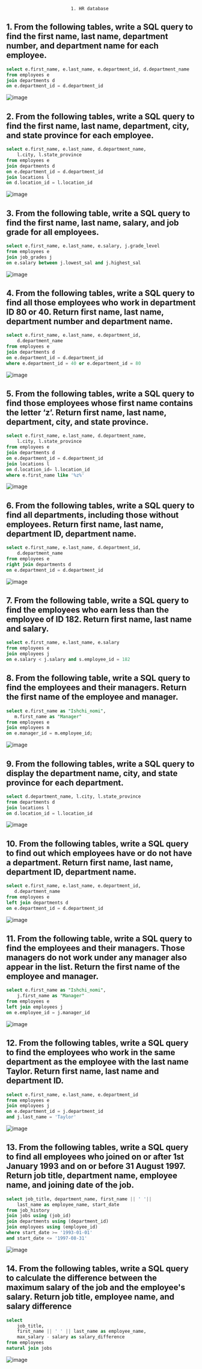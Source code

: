                             1. HR database
## 1. From the following tables, write a SQL query to find the first name, last name, department number, and department name for each employee.
```sql
select e.first_name, e.last_name, e.department_id, d.department_name
from employees e
join departments d
on e.department_id = d.department_id
```
![image](https://user-images.githubusercontent.com/122611882/221796099-f52dd098-6774-4253-b4ca-31d492a099b8.png)

## 2. From the following tables, write a SQL query to find the first name, last name, department, city, and state province for each employee.

```sql
select e.first_name, e.last_name, d.department_name, 
    l.city, l.state_province
from employees e
join departments d
on e.department_id = d.department_id
join locations l
on d.location_id = l.location_id
```

![image](https://user-images.githubusercontent.com/122611882/221805418-1434047b-42c6-4883-a20b-739490c18573.png)

## 3. From the following table, write a SQL query to find the first name, last name, salary, and job grade for all employees.

```sql
select e.first_name, e.last_name, e.salary, j.grade_level
from employees e
join job_grades j
on e.salary between j.lowest_sal and j.highest_sal
```
![image](https://user-images.githubusercontent.com/122611882/221809485-762e8a18-188a-4a84-970d-1ab1304a9110.png)

## 4. From the following tables, write a SQL query to find all those employees who work in department ID 80 or 40. Return first name, last name, department number and department name.

```sql
select e.first_name, e.last_name, e.department_id, 
    d.department_name
from employees e
join departments d
on e.department_id = d.department_id
where e.department_id = 40 or e.department_id = 80
```
![image](https://user-images.githubusercontent.com/122611882/221818523-2444bf8d-bf56-48e8-bc38-b735882ae9fd.png)

## 5. From the following tables, write a SQL query to find those employees whose first name contains the letter ‘z’. Return first name, last name, department, city, and state province.

```sql
select e.first_name, e.last_name, d.department_name, 
    l.city, l.state_province
from employees e
join departments d
on e.department_id = d.department_id
join locations l
on d.location_id= l.location_id
where e.first_name like '%z%'
```
![image](https://user-images.githubusercontent.com/122611882/221823890-7dc47e21-a0bd-4ab9-bc69-d0ef6ff627d6.png)

## 6. From the following tables, write a SQL query to find all departments, including those without employees. Return first name, last name, department ID, department name.

```sql
select e.first_name, e.last_name, d.department_id, 
    d.department_name
from employees e
right join departments d
on e.department_id = d.department_id
```
![image](https://user-images.githubusercontent.com/122611882/221826279-582be583-bdeb-4424-91cc-009a4520b86d.png)


## 7. From the following table, write a SQL query to find the employees who earn less than the employee of ID 182. Return first name, last name and salary.
```sql
select e.first_name, e.last_name, e.salary
from employees e
join employees j
on e.salary < j.salary and s.employee_id = 182
```

## 8. From the following table, write a SQL query to find the employees and their managers. Return the first name of the employee and manager.
```sql
select e.first_name as "Ishchi_nomi",
   m.first_name as "Manager"
from employees e
join employees m
on e.manager_id = m.employee_id;
```
![image](https://user-images.githubusercontent.com/122611882/222030962-55f27d63-12b9-4b76-b384-a36c414817c4.png)

## 9. From the following tables, write a SQL query to display the department name, city, and state province for each department.

```sql
select d.department_name, l.city, l.state_province
from departments d
join locations l
on d.location_id = l.location_id
```
![image](https://user-images.githubusercontent.com/122611882/222031731-fad54089-e01d-4d6f-a8eb-ff456ece4517.png)

## 10. From the following tables, write a SQL query to find out which employees have or do not have a department. Return first name, last name, department ID, department name.

```sql
select e.first_name, e.last_name, e.department_id,
   d.department_name
from employees e
left join departments d
on e.department_id = d.department_id
```
![image](https://user-images.githubusercontent.com/122611882/222033340-e8581fa5-d37e-4016-85dd-0050eb2b0c6c.png)

## 11. From the following table, write a SQL query to find the employees and their managers. Those managers do not work under any manager also appear in the list. Return the first name of the employee and manager.
```sql
select e.first_name as "Ishchi_nomi",
    j.first_name as "Manager"
from employees e
left join employees j
on e.employee_id = j.manager_id
```
![image](https://user-images.githubusercontent.com/122611882/222036050-edb37a1d-1968-4022-90dc-39633ed0137d.png)

## 12. From the following tables, write a SQL query to find the employees who work in the same department as the employee with the last name Taylor. Return first name, last name and department ID.
```sql
select e.first_name, e.last_name, e.department_id
from employees e
join employees j
on e.department_id = j.department_id
and j.last_name = 'Taylor'
```
![image](https://user-images.githubusercontent.com/122611882/222037208-8874ef22-225c-4ee4-bc75-52671b798530.png)

## 13. From the following tables, write a SQL query to find all employees who joined on or after 1st January 1993 and on or before 31 August 1997. Return job title, department name, employee name, and joining date of the job.
```sql
select job_title, department_name, first_name || ' '|| 
    last_name as employee_name, start_date
from job_history
join jobs using (job_id)
join departments using (department_id)
join employees using (employee_id)
where start_date >= '1993-01-01' 
and start_date <= '1997-08-31'
```
![image](https://user-images.githubusercontent.com/122611882/222070963-0a554262-41d8-45cc-8aaf-366a79b2f853.png)

## 14. From the following tables, write a SQL query to calculate the difference between the maximum salary of the job and the employee's salary. Return job title, employee name, and salary difference

```sql
select 
    job_title,
    first_name || ' ' || last_name as employee_name,
    max_salary - salary as salary_difference
from employees
natural join jobs
```
![image](https://user-images.githubusercontent.com/122611882/222077964-42051135-a857-4d51-acb4-308e5edc7c88.png)


